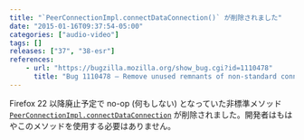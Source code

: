 ```yaml
---
title: "`PeerConnectionImpl.connectDataConnection()` が削除されました"
date: "2015-01-16T09:37:54-05:00"
categories: ["audio-video"]
tags: []
releases: ["37", "38-esr"]
references:
    - url: "https://bugzilla.mozilla.org/show_bug.cgi?id=1110478"
      title: "Bug 1110478 – Remove unused remnants of non-standard connectDataConnection from Bug 852908"
---
```

Firefox 22 以降廃止予定で no-op (何もしない) となっていた非標準メソッド [`PeerConnectionImpl.connectDataConnection`](https://hacks.mozilla.org/2012/11/progress-update-on-webrtc-for-firefox-on-desktop/) が削除されました。開発者はもはやこのメソッドを使用する必要はありません。
